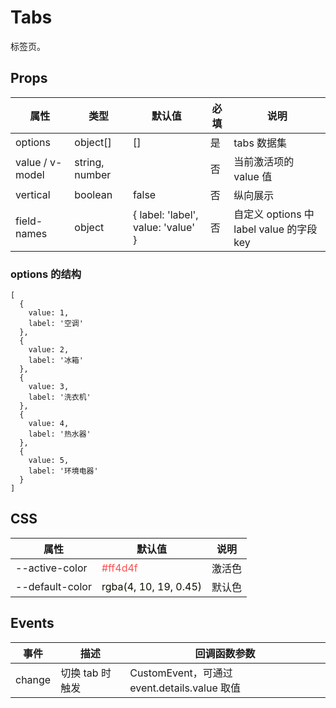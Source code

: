 # Tabs

标签页。

## Props

| 属性            | 类型           | 默认值                             | 必填 | 说明                                     |
| --------------- | -------------- | ---------------------------------- | ---- | ---------------------------------------- |
| options         | object[]       | []                                 | 是   | tabs 数据集                              |
| value / v-model | string, number |                                    | 否   | 当前激活项的 value 值                    |
| vertical        | boolean        | false                              | 否   | 纵向展示                                 |
| field-names     | object         | { label: 'label', value: 'value' } | 否   | 自定义 options 中 label value 的字段 key |

### options 的结构

```
[
  {
    value: 1,
    label: '空调'
  },
  {
    value: 2,
    label: '冰箱'
  },
  {
    value: 3,
    label: '洗衣机'
  },
  {
    value: 4,
    label: '热水器'
  },
  {
    value: 5,
    label: '环境电器'
  }
]
```

## CSS

| 属性            | 默认值                                                           | 说明   |
| --------------- | ---------------------------------------------------------------- | ------ |
| --active-color  | <font color="#ff4d4f">#ff4d4f</font>                             | 激活色 |
| --default-color | <font color="rgba(4, 10, 19, 0.45)">rgba(4, 10, 19, 0.45)</font> | 默认色 |

## Events

| 事件   | 描述            | 回调函数参数                                 |
| ------ | --------------- | -------------------------------------------- |
| change | 切换 tab 时触发 | CustomEvent，可通过 event.details.value 取值 |
